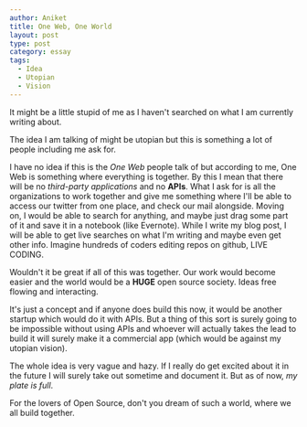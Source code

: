 ```yaml
---
author: Aniket
title: One Web, One World
layout: post
type: post
category: essay
tags:
  - Idea
  - Utopian
  - Vision
---
```


It might be a little stupid of me as I haven't searched on what I am currently writing about.

The idea I am talking of might be utopian but this is something a lot of people including me ask for.

I have no idea if this is the *One Web* people talk of but according to me, One Web is something where everything is together. By this I mean that there will be no *third-party applications* and no **APIs**. What I ask for is all the organizations to work together and give me something where I'll be able to access our twitter from one place, and check our mail alongside. Moving on, I would be able to search for anything, and maybe just drag some part of it and save it in a notebook (like Evernote). While I write my blog post, I will be able to get live searches on what I'm writing and maybe even get other info. Imagine hundreds of coders editing repos on github, LIVE CODING.

Wouldn't it be great if all of this was together. Our work would become easier and the world would be a **HUGE** open source society. Ideas free flowing and interacting.

It's just a concept and if anyone does build this now, it would be another startup which would do it with APIs. But a thing of this sort is surely going to be impossible without using APIs and whoever will actually takes the lead to build it will surely make it a commercial app (which would be against my utopian vision).

The whole idea is very vague and hazy. If I really do get excited about it in the future I will surely take out sometime and document it. But as of now, *my plate is full*.

For the lovers of Open Source, don't you dream of such a world, where we all build together.